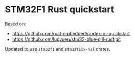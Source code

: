 # STM32F1 Rust quickstart

Based on:
- https://github.com/rust-embedded/cortex-m-quickstart
- https://github.com/lupyuen/stm32-blue-pill-rust.git

Updated to use `stm32f1` and `stm32f1xx-hal` crates.
